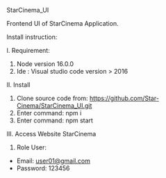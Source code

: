 
StarCinema_UI

Frontend UI of StarCinema Application.

Install instruction:

I. Requirement: 
1. Node version 16.0.0 
2. Ide : Visual studio code version > 2016
 
II. Install 
1. Clone source code from: https://github.com/Star-Cinema/StarCinema_UI.git
2. Enter command: npm i
3. Enter command: npm start

III. Access Website StarCinema
1. Role User:
  + Email: user01@gmail.com
  + Password: 123456






